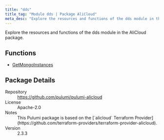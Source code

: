 ```yaml
---
title: "dds"
title_tag: "Module dds | Package AliCloud"
meta_desc: "Explore the resources and functions of the dds module in the AliCloud package."
---
```


<!-- WARNING: this file was generated by Pulumi Docs Generator. -->
<!-- Do not edit by hand unless you're certain you know what you are doing! -->

Explore the resources and functions of the dds module in the AliCloud package.

<h2 id="functions">Functions</h2>
<ul class="api">
    <li><a href="getmongoinstances" title="GetMongoInstances"><span class="symbol function"></span>GetMongoInstances</a></li>
</ul>

<h2 id="package-details">Package Details</h2>
<dl class="package-details">
	<dt>Repository</dt>
	<dd><a href="https://github.com/pulumi/pulumi-alicloud">https://github.com/pulumi/pulumi-alicloud</a></dd>
	<dt>License</dt>
	<dd>Apache-2.0</dd>
	<dt>Notes</dt>
	<dd>This Pulumi package is based on the [`alicloud` Terraform Provider](https://github.com/terraform-providers/terraform-provider-alicloud).</dd>
	<dt>Version</dt>
	<dd>2.3.3</dd>
</dl>

